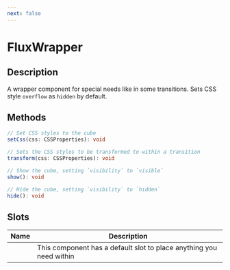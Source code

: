 ```yaml
---
next: false
---
```


# FluxWrapper

## Description

A wrapper component for special needs like in some transitions. Sets CSS style `overflow` as `hidden` by default.

## Methods

``` ts
// Set CSS styles to the cube
setCss(css: CSSProperties): void

// Sets the CSS styles to be transformed to within a transition
transform(css: CSSProperties): void

// Show the cube, setting `visibility` to `visible`
show(): void

// Hide the cube, setting `visibility` to `hidden`
hide(): void
```

## Slots

| Name | Description |
|------|-------------|
| | This component has a default slot to place anything you need within |
